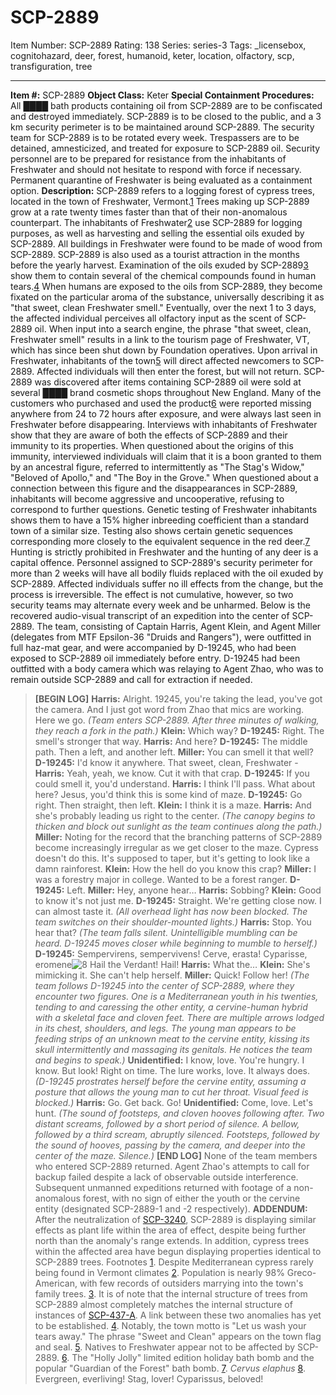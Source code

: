 # SCP-2889
Item Number: SCP-2889
Rating: 138
Series: series-3
Tags: _licensebox, cognitohazard, deer, forest, humanoid, keter, location, olfactory, scp, transfiguration, tree

---

**Item #:** SCP-2889
**Object Class:** Keter
**Special Containment Procedures:** All ████ bath products containing oil from SCP-2889 are to be confiscated and destroyed immediately. SCP-2889 is to be closed to the public, and a 3 km security perimeter is to be maintained around SCP-2889. The security team for SCP-2889 is to be rotated every week. Trespassers are to be detained, amnesticized, and treated for exposure to SCP-2889 oil. Security personnel are to be prepared for resistance from the inhabitants of Freshwater and should not hesitate to respond with force if necessary. Permanent quarantine of Freshwater is being evaluated as a containment option.
**Description:** SCP-2889 refers to a logging forest of cypress trees, located in the town of Freshwater, Vermont.[1](javascript:;) Trees making up SCP-2889 grow at a rate twenty times faster than that of their non-anomalous counterpart. The inhabitants of Freshwater[2](javascript:;) use SCP-2889 for logging purposes, as well as harvesting and selling the essential oils exuded by SCP-2889. All buildings in Freshwater were found to be made of wood from SCP-2889. SCP-2889 is also used as a tourist attraction in the months before the yearly harvest. Examination of the oils exuded by SCP-2889[3](javascript:;) show them to contain several of the chemical compounds found in human tears.[4](javascript:;)
When humans are exposed to the oils from SCP-2889, they become fixated on the particular aroma of the substance, universally describing it as "that sweet, clean Freshwater smell." Eventually, over the next 1 to 3 days, the affected individual perceives all olfactory input as the scent of SCP-2889 oil. When input into a search engine, the phrase "that sweet, clean, Freshwater smell" results in a link to the tourism page of Freshwater, VT, which has since been shut down by Foundation operatives. Upon arrival in Freshwater, inhabitants of the town[5](javascript:;) will direct affected newcomers to SCP-2889. Affected individuals will then enter the forest, but will not return.
SCP-2889 was discovered after items containing SCP-2889 oil were sold at several ████ brand cosmetic shops throughout New England. Many of the customers who purchased and used the product[6](javascript:;) were reported missing anywhere from 24 to 72 hours after exposure, and were always last seen in Freshwater before disappearing.
Interviews with inhabitants of Freshwater show that they are aware of both the effects of SCP-2889 and their immunity to its properties. When questioned about the origins of this immunity, interviewed individuals will claim that it is a boon granted to them by an ancestral figure, referred to intermittently as "The Stag's Widow," "Beloved of Apollo," and "The Boy in the Grove." When questioned about a connection between this figure and the disappearances in SCP-2889, inhabitants will become aggressive and uncooperative, refusing to correspond to further questions. Genetic testing of Freshwater inhabitants shows them to have a 15% higher inbreeding coefficient than a standard town of a similar size. Testing also shows certain genetic sequences corresponding more closely to the equivalent sequence in the red deer.[7](javascript:;) Hunting is strictly prohibited in Freshwater and the hunting of any deer is a capital offence.
Personnel assigned to SCP-2889's security perimeter for more than 2 weeks will have all bodily fluids replaced with the oil exuded by SCP-2889. Affected individuals suffer no ill effects from the change, but the process is irreversible. The effect is not cumulative, however, so two security teams may alternate every week and be unharmed.
Below is the recovered audio-visual transcript of an expedition into the center of SCP-2889. The team, consisting of Captain Harris, Agent Klein, and Agent Miller (delegates from MTF Epsilon-36 "Druids and Rangers"), were outfitted in full haz-mat gear, and were accompanied by D-19245, who had been exposed to SCP-2889 oil immediately before entry. D-19245 had been outfitted with a body camera which was relaying to Agent Zhao, who was to remain outside SCP-2889 and call for extraction if needed.
> **[BEGIN LOG]**
> **Harris:** Alright. 19245, you're taking the lead, you've got the camera. And I just got word from Zhao that mics are working. Here we go.
> _(Team enters SCP-2889. After three minutes of walking, they reach a fork in the path.)_
> **Klein:** Which way?
> **D-19245:** Right. The smell's stronger that way.
> **Harris:** And here?
> **D-19245:** The middle path. Then a left, and another left.
> **Miller:** You can smell it that well?
> **D-19245:** I'd know it anywhere. That sweet, clean, Freshwater -
> **Harris:** Yeah, yeah, we know. Cut it with that crap.
> **D-19245:** If you could smell it, you'd understand.
> **Harris:** I think I'll pass. What about here? Jesus, you'd think this is some kind of maze.
> **D-19245:** Go right. Then straight, then left.
> **Klein:** I think it is a maze.
> **Harris:** And she's probably leading us right to the center.
> _(The canopy begins to thicken and block out sunlight as the team continues along the path.)_
> **Miller:** Noting for the record that the branching patterns of SCP-2889 become increasingly irregular as we get closer to the maze. Cypress doesn't do this. It's supposed to taper, but it's getting to look like a damn rainforest.
> **Klein:** How the hell do you know this crap?
> **Miller:** I was a forestry major in college. Wanted to be a forest ranger.
> **D-19245:** Left.
> **Miller:** Hey, anyone hear…
> **Harris:** Sobbing?
> **Klein:** Good to know it's not just me.
> **D-19245:** Straight. We're getting close now. I can almost taste it.
> _(All overhead light has now been blocked. The team switches on their shoulder-mounted lights.)_
> **Harris:** Stop. You hear that?
> _(The team falls silent. Unintelligible mumbling can be heard. D-19245 moves closer while beginning to mumble to herself.)_
> **D-19245:** Sempervirens, sempervivens! Cerve, erasta! Cyparisse, eromene![8](javascript:;) Hail the Verdant! Hail!
> **Harris:** What the…
> **Klein:** She's mimicking it. She can't help herself.
> **Miller:** Quick! Follow her!
> _(The team follows D-19245 into the center of SCP-2889, where they encounter two figures. One is a Mediterranean youth in his twenties, tending to and caressing the other entity, a cervine-human hybrid with a skeletal face and cloven feet. There are multiple arrows lodged in its chest, shoulders, and legs. The young man appears to be feeding strips of an unknown meat to the cervine entity, kissing its skull intermittently and massaging its genitals. He notices the team and begins to speak.)_
> **Unidentified:** I know, love. You're hungry. I know. But look! Right on time. The lure works, love. It always does.
> _(D-19245 prostrates herself before the cervine entity, assuming a posture that allows the young man to cut her throat. Visual feed is blocked.)_
> **Harris:** Go. Get back. Go!
> **Unidentified:** Come, love. Let's hunt.
> _(The sound of footsteps, and cloven hooves following after. Two distant screams, followed by a short period of silence. A bellow, followed by a third scream, abruptly silenced. Footsteps, followed by the sound of hooves, passing by the camera, and deeper into the center of the maze. Silence.)_
> **[END LOG]**
None of the team members who entered SCP-2889 returned. Agent Zhao's attempts to call for backup failed despite a lack of observable outside interference. Subsequent unmanned expeditions returned with footage of a non-anomalous forest, with no sign of either the youth or the cervine entity (designated SCP-2889-1 and -2 respectively).
**ADDENDUM:** After the neutralization of [SCP-3240](/scp-3240), SCP-2889 is displaying similar effects as plant life within the area of effect, despite being further north than the anomaly's range extends. In addition, cypress trees within the affected area have begun displaying properties identical to SCP-2889 trees.
Footnotes
[1](javascript:;). Despite Mediterranean cypress rarely being found in Vermont climates
[2](javascript:;). Population is nearly 98% Greco-American, with few records of outsiders marrying into the town's family trees.
[3](javascript:;). It is of note that the internal structure of trees from SCP-2889 almost completely matches the internal structure of instances of [SCP-437-A](/scp-437). A link between these two anomalies has yet to be established.
[4](javascript:;). Notably, the town motto is "Let us wash your tears away." The phrase "Sweet and Clean" appears on the town flag and seal.
[5](javascript:;). Natives to Freshwater appear not to be affected by SCP-2889.
[6](javascript:;). The "Holly Jolly" limited edition holiday bath bomb and the popular "Guardian of the Forest" bath bomb.
[7](javascript:;). _Cervus elaphus_
[8](javascript:;). Evergreen, everliving! Stag, lover! Cyparissus, beloved!